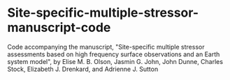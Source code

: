 # Site-specific-multiple-stressor-manuscript-code
Code accompanying the manuscript, "Site-specific multiple stressor assessments based on high frequency surface observations and an Earth system model", by Elise M. B. Olson, Jasmin G. John, John Dunne, Charles Stock, Elizabeth J. Drenkard, and Adrienne J. Sutton
